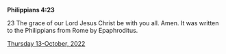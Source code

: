 **Philippians 4:23**

23 The grace of our Lord Jesus Christ be with you all. Amen.  It was written to the Philippians from Rome by Epaphroditus. 

[Thursday 13-October, 2022](https://t.me/s/daily_scripture)
